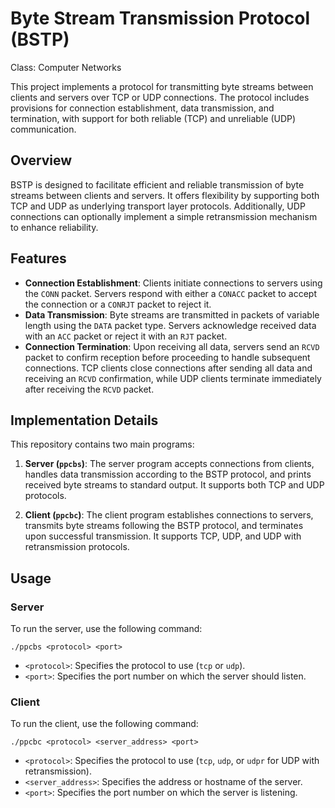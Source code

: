 # Byte Stream Transmission Protocol (BSTP)
Class: Computer Networks

This project implements a protocol for transmitting byte streams between clients and servers over TCP or UDP connections. The protocol includes provisions for connection establishment, data transmission, and termination, with support for both reliable (TCP) and unreliable (UDP) communication.

## Overview

BSTP is designed to facilitate efficient and reliable transmission of byte streams between clients and servers. It offers flexibility by supporting both TCP and UDP as underlying transport layer protocols. Additionally, UDP connections can optionally implement a simple retransmission mechanism to enhance reliability.

## Features

- **Connection Establishment**: Clients initiate connections to servers using the `CONN` packet. Servers respond with either a `CONACC` packet to accept the connection or a `CONRJT` packet to reject it.
- **Data Transmission**: Byte streams are transmitted in packets of variable length using the `DATA` packet type. Servers acknowledge received data with an `ACC` packet or reject it with an `RJT` packet.
- **Connection Termination**: Upon receiving all data, servers send an `RCVD` packet to confirm reception before proceeding to handle subsequent connections. TCP clients close connections after sending all data and receiving an `RCVD` confirmation, while UDP clients terminate immediately after receiving the `RCVD` packet.

## Implementation Details

This repository contains two main programs:

1. **Server (`ppcbs`)**: The server program accepts connections from clients, handles data transmission according to the BSTP protocol, and prints received byte streams to standard output. It supports both TCP and UDP protocols.
   
2. **Client (`ppcbc`)**: The client program establishes connections to servers, transmits byte streams following the BSTP protocol, and terminates upon successful transmission. It supports TCP, UDP, and UDP with retransmission protocols.

## Usage

### Server

To run the server, use the following command:

`./ppcbs <protocol> <port>`

- `<protocol>`: Specifies the protocol to use (`tcp` or `udp`).
- `<port>`: Specifies the port number on which the server should listen.

### Client

To run the client, use the following command:

`./ppcbc <protocol> <server_address> <port>`

- `<protocol>`: Specifies the protocol to use (`tcp`, `udp`, or `udpr` for UDP with retransmission).
- `<server_address>`: Specifies the address or hostname of the server.
- `<port>`: Specifies the port number on which the server is listening.


